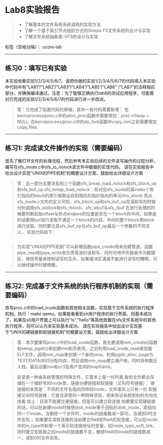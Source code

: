 # Lab8实验报告

>* 了解基本的文件系统系统调用的实现方法
>* 了解一个基于索引节点组织方式的Simple FS文件系统的设计与实现
>* 了解文件系统抽象层-VFS的设计与实现

标签（空格分隔）： ucore-lab

---

## 练习0：填写已有实验

本实验依赖实验1/2/3/4/5/6/7。请把你做的实验1/2/3/4/5/6/7的代码填入本实验中代码中有“LAB1”/“LAB2”/“LAB3”/“LAB4”/“LAB5”/“LAB6” /“LAB7”的注释相应部分。并确保编译通过。注意：为了能够正确执行lab8的测试应用程序，可能需对已完成的实验1/2/3/4/5/6/7的代码进行进一步改进。
> 答：已完成了前面代码的移植，其中一些代码需要新增：
在kern/process/proc.c中的alloc_proc函数中需要增加：proc->filesp = NULL;
在kern/process/proc.c中的do_fork函数中copy_mm之前需要增加copy_files

---

## 练习1: 完成读文件操作的实现（需要编码）

首先了解打开文件的处理流程，然后参考本实验后续的文件读写操作的过程分析，编写在sfs_inode.c中sfs_io_nolock读文件中数据的实现代码。
请在实验报告中给出设计实现“UNIX的PIPE机制”的概要设计方案，鼓励给出详细设计方案
> 答：这一部分主要涉及到三个函数sfs_bmap_load_nolock和sfs_block_op和sfs_buf_op
sfs_bmap_load_nolock：将对应sfs_inode的第index个索引指向的block的索引值取出存到相应的指针指向的单元(ino_store)
而从sfs_inode.c文件的定义可知，sfs_block_op和sfs_buf_op在读和写的时候分别调用sfs_wblock和sfs_rblock、sfs_wbuf与sfs_rbuf
在进行处理的时候要判断起始offset与终点endpos的位置是否在一个block的中间，如果是的话要用buf进行读取不满足一个block的内容，中间的整个block用block进行读取，同时要注意sfs_buf_op与sfs_buf_op最后一个参数的不同含义。
实现代码如下：
```
```
> 为实现“UNIX的PIPE机制”可以新增函数pipe_create用来创建管道，函数pipe_read和pipe_write来负责管道的读和写，同时可用环形链表作为数据区，用信号量来控制读写的互斥，如果缓冲区满或不能进行读写时睡眠，可以继续操作时被唤醒。

---

## 练习2: 完成基于文件系统的执行程序机制的实现（需要编码）

改写proc.c中的load_icode函数和其他相关函数，实现基于文件系统的执行程序机制。执行：make qemu。如果能看看到sh用户程序的执行界面，则基本成功了。如果在sh用户界面上可以执行"ls","hello"等其他放置在sfs文件系统中的其他执行程序，则可以认为本实验基本成功。
请在实验报告中给出设计实现基于“UNIX的硬链接和软链接机制”的概要设方案，鼓励给出详细设计方案
> 答：本次要重写proc.c中的load_icode函数，首先要调用mm_create()函数和setup_pgdir()来创建mm和页表项，之后利用load_icode_read来加载ELF文件，调用mm_map来创建一个新的vma，利用pgdir_alloc_page为TEXT/DATA/BSS分配内存，然后调用mm_map建立用户栈，同时将参数压入栈，最后设置mm和cr3及用户空间的trapframe。

> 目录是一种由系统管理的特殊文件，它基本上是一份列表,每份文件都会存储在一个编好号的inode里，链接分硬链接和软链接（又叫符号链接）：
硬链接的本质是：不同的文件名指向同样的inode，文件事实上只有一份
软链接又叫符号链接：它是目录里的一种特殊项目，用来告诉系统到别的方向找找看
综上：目录不能建立硬链接，但是可以建立软连接
如果要实现硬链接的话，可以在新建inode时候使disk_inode等于目标的disk_inode，即指向同一个inode，当删除一个文件时，inode的链接数减一即可，当减到0时文件丢失；
如果要实现软连接的话如建立fileB到fileA的软连接，可以在inode中的in_type中新增一个表示软连接地址的变量，如inode_type_soft_link，同时建立软链接之后inode的链接数不变，删除fileA时inode的链接数减一，减到0时文件丢失。
